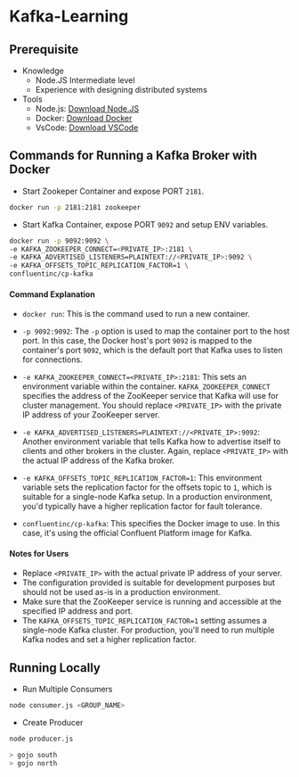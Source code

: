 # Kafka-Learning

## Prerequisite
- Knowledge
  - Node.JS Intermediate level
  - Experience with designing distributed systems
- Tools
  - Node.js: [Download Node.JS](https://nodejs.org/en)
  - Docker: [Download Docker](https://www.docker.com)
  - VsCode: [Download VSCode](https://code.visualstudio.com)
## Commands for Running a Kafka Broker with Docker
- Start Zookeper Container and expose PORT `2181`.
```bash
docker run -p 2181:2181 zookeeper
```
- Start Kafka Container, expose PORT `9092` and setup ENV variables.
```bash
docker run -p 9092:9092 \
-e KAFKA_ZOOKEEPER_CONNECT=<PRIVATE_IP>:2181 \
-e KAFKA_ADVERTISED_LISTENERS=PLAINTEXT://<PRIVATE_IP>:9092 \
-e KAFKA_OFFSETS_TOPIC_REPLICATION_FACTOR=1 \
confluentinc/cp-kafka
```

#### Command Explanation

- `docker run`: This is the command used to run a new container.

- `-p 9092:9092`: The `-p` option is used to map the container port to the host port. In this case, the Docker host's port `9092` is mapped to the container's port `9092`, which is the default port that Kafka uses to listen for connections.

- `-e KAFKA_ZOOKEEPER_CONNECT=<PRIVATE_IP>:2181`: This sets an environment variable within the container. `KAFKA_ZOOKEEPER_CONNECT` specifies the address of the ZooKeeper service that Kafka will use for cluster management. You should replace `<PRIVATE_IP>` with the private IP address of your ZooKeeper server.

- `-e KAFKA_ADVERTISED_LISTENERS=PLAINTEXT://<PRIVATE_IP>:9092`: Another environment variable that tells Kafka how to advertise itself to clients and other brokers in the cluster. Again, replace `<PRIVATE_IP>` with the actual IP address of the Kafka broker.

- `-e KAFKA_OFFSETS_TOPIC_REPLICATION_FACTOR=1`: This environment variable sets the replication factor for the offsets topic to `1`, which is suitable for a single-node Kafka setup. In a production environment, you'd typically have a higher replication factor for fault tolerance.

- `confluentinc/cp-kafka`: This specifies the Docker image to use. In this case, it's using the official Confluent Platform image for Kafka.

#### Notes for Users

- Replace `<PRIVATE_IP>` with the actual private IP address of your server.
- The configuration provided is suitable for development purposes but should not be used as-is in a production environment.
- Make sure that the ZooKeeper service is running and accessible at the specified IP address and port.
- The `KAFKA_OFFSETS_TOPIC_REPLICATION_FACTOR=1` setting assumes a single-node Kafka cluster. For production, you'll need to run multiple Kafka nodes and set a higher replication factor.

## Running Locally
- Run Multiple Consumers
```bash
node consumer.js <GROUP_NAME>
```
- Create Producer
```bash
node producer.js
```
```bash
> gojo south
> gojo north
```
